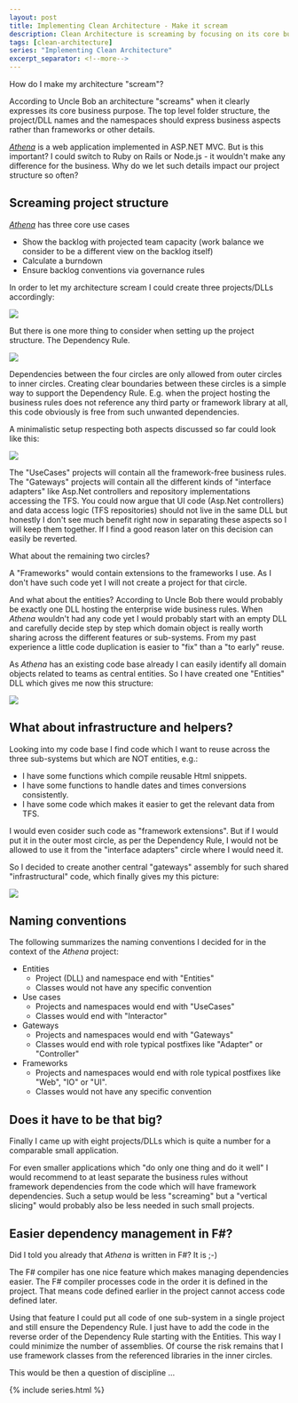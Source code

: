 ```yaml
---
layout: post
title: Implementing Clean Architecture - Make it scream
description: Clean Architecture is screaming by focusing on its core business purpose leaving frameworks and other details aside.
tags: [clean-architecture]
series: "Implementing Clean Architecture"
excerpt_separator: <!--more-->
---
```


How do I make my architecture "scream"?

According to Uncle Bob an architecture "screams" when it clearly expresses its core business purpose.
The top level folder structure, the project/DLL names and the namespaces should express business aspects rather
than frameworks or other details.

*[Athena](/Implementing-Clean-Architecture)* is a web application implemented in ASP.NET MVC. But is this important?
I could switch to Ruby on Rails or Node.js - it wouldn't make any difference for the business. 
Why do we let such details impact our project structure so often?

<!--more-->

## Screaming project structure

*[Athena](/Implementing-Clean-Architecture)* has three core use cases

- Show the backlog with projected team capacity (work balance we consider to be a different view on the backlog itself)
- Calculate a burndown
- Ensure backlog conventions via governance rules

In order to let my architecture scream I could create three projects/DLLs accordingly:

<img src="{{ site.url }}/assets/clean-architecture/Athena.Projects.1.png" class="dynimg"/>

But there is one more thing to consider when setting up the project structure. The Dependency Rule.

<img src="{{ site.url }}/assets/clean-architecture/Circles.png" class="dynimg"/>

Dependencies between the four circles are only allowed from outer circles to inner circles.
Creating clear boundaries between these circles is a simple way to support the Dependency Rule.
E.g. when the project hosting the business rules does not reference any third party or framework library
at all, this code obviously is free from such unwanted dependencies.

A minimalistic setup respecting both aspects discussed so far could look like this:

<img src="{{ site.url }}/assets/clean-architecture/Athena.Projects.2.png" class="dynimg"/>

The "UseCases" projects will contain all the framework-free business rules.
The "Gateways" projects will contain all the different kinds of "interface adapters" like Asp.Net controllers and 
repository implementations accessing the TFS. You could now argue that UI code (Asp.Net controllers) and data access
logic (TFS repositories) should not live in the same DLL but honestly I don't see much benefit
right now in separating these aspects so I will keep them together. If I find a good reason later on this decision can easily 
be reverted.

What about the remaining two circles?

A "Frameworks" would contain extensions to the frameworks I use. As I don't have such code yet I will not create 
a project for that circle.

And what about the entities? According to Uncle Bob there would probably be exactly one DLL hosting the enterprise
wide business rules. When *Athena* wouldn't had any code yet I would probably start with an empty DLL and carefully decide
step by step which domain object is really worth sharing across the different features or sub-systems.
From my past experience a little code duplication is easier to "fix" than a "to early" reuse.

As *Athena* has an existing code base already I can easily identify all domain objects related to teams as central entities.
So I have created one "Entities" DLL which gives me now this structure:

<img src="{{ site.url }}/assets/clean-architecture/Athena.Projects.3.png" class="dynimg"/>

## What about infrastructure and helpers?

Looking into my code base I find code which I want to reuse across the three sub-systems but which are NOT entities, e.g.:

- I have some functions which compile reusable Html snippets.
- I have some functions to handle dates and times conversions consistently.
- I have some code which makes it easier to get the relevant data from TFS. 

I would even cosider such code as "framework extensions". But if I would put it in the outer most circle, 
as per the Dependency Rule, I would not be allowed to use it from the "interface adapters" circle where I would need it.

So I decided to create another central "gateways" assembly for such shared "infrastructural" code, which finally gives my this picture:

<img src="{{ site.url }}/assets/clean-architecture/Athena.Projects.4.png" class="dynimg"/>

## Naming conventions

The following summarizes the naming conventions I decided for in the context of the *Athena* project:

- Entities
  - Project (DLL) and namespace end with "Entities"
  - Classes would not have any specific convention
- Use cases
  - Projects and namespaces would end with "UseCases"
  - Classes would end with "Interactor"
- Gateways
  - Projects and namespaces would end with "Gateways"
  - Classes would end with role typical postfixes like "Adapter" or "Controller"
- Frameworks
  - Projects and namespaces would end with role typical postfixes like "Web", "IO" or "UI".
  - Classes would not have any specific convention

## Does it have to be that big?

Finally I came up with eight projects/DLLs which is quite a number for a comparable small application.

For even smaller applications which "do only one thing and do it well" I would recommend to at least separate 
the business rules without framework dependencies from the code which will have framework dependencies.
Such a setup would be less "screaming" but a "vertical slicing" would probably also be less needed in such small projects.

## Easier dependency management in F#?

Did I told you already that *Athena* is written in F#? It is ;-)

The F# compiler has one nice feature which makes managing dependencies easier. The F# compiler processes code in the 
order it is defined in the project. That means code defined earlier in the project cannot access code defined later.

Using that feature I could put all code of one sub-system in a single project and still ensure the Dependency Rule.
I just have to add the code in the reverse order of the Dependency Rule starting with the Entities.
This way I could minimize the number of assemblies. Of course the risk remains that I use framework classes from 
the referenced libraries in the inner circles.

This would be then a question of discipline ...

{% include series.html %}
